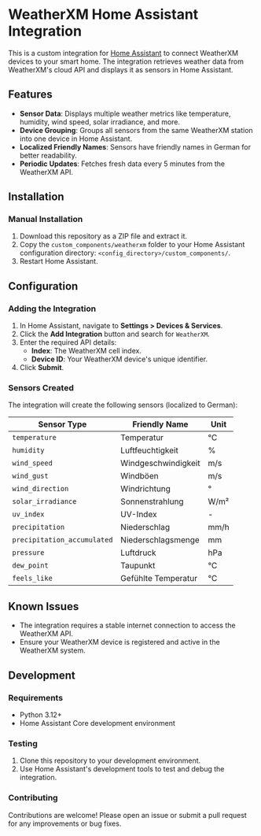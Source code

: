 # WeatherXM Home Assistant Integration

This is a custom integration for [Home Assistant](https://www.home-assistant.io/) to connect WeatherXM devices to your smart home. The integration retrieves weather data from WeatherXM's cloud API and displays it as sensors in Home Assistant.

## Features

- **Sensor Data**: Displays multiple weather metrics like temperature, humidity, wind speed, solar irradiance, and more.
- **Device Grouping**: Groups all sensors from the same WeatherXM station into one device in Home Assistant.
- **Localized Friendly Names**: Sensors have friendly names in German for better readability.
- **Periodic Updates**: Fetches fresh data every 5 minutes from the WeatherXM API.

## Installation

### Manual Installation
1. Download this repository as a ZIP file and extract it.
2. Copy the `custom_components/weatherxm` folder to your Home Assistant configuration directory: `<config_directory>/custom_components/`.
3. Restart Home Assistant.

## Configuration

### Adding the Integration
1. In Home Assistant, navigate to **Settings > Devices & Services**.
2. Click the **Add Integration** button and search for `WeatherXM`.
3. Enter the required API details:
   - **Index**: The WeatherXM cell index.
   - **Device ID**: Your WeatherXM device's unique identifier.
4. Click **Submit**.

### Sensors Created
The integration will create the following sensors (localized to German):

| Sensor Type               | Friendly Name            | Unit                |
|---------------------------|--------------------------|---------------------|
| `temperature`             | Temperatur              | °C                 |
| `humidity`                | Luftfeuchtigkeit        | %                  |
| `wind_speed`              | Windgeschwindigkeit     | m/s                |
| `wind_gust`               | Windböen                | m/s                |
| `wind_direction`          | Windrichtung            | °                  |
| `solar_irradiance`        | Sonnenstrahlung         | W/m²               |
| `uv_index`                | UV-Index               | -                  |
| `precipitation`           | Niederschlag            | mm/h               |
| `precipitation_accumulated` | Niederschlagsmenge    | mm                 |
| `pressure`                | Luftdruck               | hPa                |
| `dew_point`               | Taupunkt                | °C                 |
| `feels_like`              | Gefühlte Temperatur     | °C                 |

## Known Issues

- The integration requires a stable internet connection to access the WeatherXM API.
- Ensure your WeatherXM device is registered and active in the WeatherXM system.

## Development

### Requirements
- Python 3.12+
- Home Assistant Core development environment

### Testing
1. Clone this repository to your development environment.
2. Use Home Assistant's development tools to test and debug the integration.

### Contributing
Contributions are welcome! Please open an issue or submit a pull request for any improvements or bug fixes.
